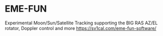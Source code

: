 # EME-FUN
Experimental Moon/Sun/Satellite Tracking supporting the BIG RAS AZ/EL rotator, Doppler control and more 
https://sv1cal.com/eme-fun-software/
